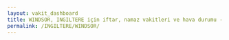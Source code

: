 ```yaml
---
layout: vakit_dashboard
title: WINDSOR, INGILTERE için iftar, namaz vakitleri ve hava durumu - ilçe/eyalet seç
permalink: /INGILTERE/WINDSOR/
---
```


<script type="text/javascript">
  var GLOBAL_COUNTRY = 'INGILTERE';
  var GLOBAL_CITY = 'WINDSOR';
  var GLOBAL_STATE = '';
  var lat = 72;
  var lon = 21;
</script>
